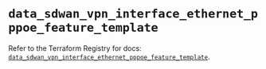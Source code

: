 # `data_sdwan_vpn_interface_ethernet_pppoe_feature_template`

Refer to the Terraform Registry for docs: [`data_sdwan_vpn_interface_ethernet_pppoe_feature_template`](https://registry.terraform.io/providers/ciscodevnet/sdwan/0.8.0/docs/data-sources/vpn_interface_ethernet_pppoe_feature_template).
